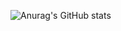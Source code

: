 

![Anurag's GitHub stats](https://github-readme-stats.vercel.app/api?username=totoback&show_icons=true&theme=buefy)<br/>

